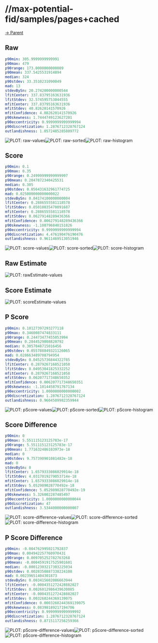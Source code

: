 
# //max-potential-fid/samples/pages+cached

[→ Parent](../..)


## Raw


```yaml
p90min: 305.9999999999991
p90max: 479
p90range: 173.0000000000009
p90mean: 337.5425531914894
median: 324
p90stdev: 33.3510231090049
mad: 13
stdevBySn: 20.274200000000544
lfitCenter: 337.83795163631936
lfitStdev: 32.574595753044555
mfitCenter: 337.83795163631936
mfitStdev: 40.82620141570926
mfitConfidence: 4.082620141570926
p90skewness: 1.7444749123627201
p90eccentricity: 0.9999999999999994
p90discretization: 1.2876712328767124
outlandishness: 1.0572485285809772

```

![PLOT: raw-values](./raw/values.svg)![PLOT: raw-sorted](./raw/sorted.svg)![PLOT: raw-histogram](./raw/histogram.svg)
## Score


```yaml
p90min: 0.1
p90max: 0.35
p90range: 0.24999999999999997
p90mean: 0.2847872340425531
median: 0.305
p90stdev: 0.056431632961774725
mad: 0.025000000000000022
stdevBySn: 0.04174100000000004
lfitCenter: 0.2886555581118578
lfitStdev: 0.05010035470091687
mfitCenter: 0.2886555581118578
mfitStdev: 0.06279148289436366
mfitConfidence: 0.006279148289436366
p90skewness: -1.108796840151826
p90eccentricity: 0.9999999999999994
p90discretization: 4.476190476190476
outlandishness: 0.9611469513051946

```

![PLOT: score-values](./score/values.svg)![PLOT: score-sorted](./score/sorted.svg)![PLOT: score-histogram](./score/histogram.svg)
## Raw Estimate

![PLOT: rawEstimate-values](./rawEstimate/values.svg)
## Score Estimate

![PLOT: scoreEstimate-values](./scoreEstimate/values.svg)
## P Score


```yaml
p90min: 0.10127397293277118
p90max: 0.3460087474833111
p90range: 0.24473477455053994
p90mean: 0.2844529808820792
median: 0.3057048715016456
p90stdev: 0.055788849321126065
mad: 0.028663489708794954
stdevBySn: 0.04525736844322785
lfitCenter: 0.2879267168521058
lfitStdev: 0.04953041825332252
mfitCenter: 0.2879267168521058
mfitStdev: 0.06207717348650352
mfitConfidence: 0.006207717348650351
p90skewness: -1.1014458791767134
p90eccentricity: 1.0000000000000002
p90discretization: 1.2876712328767124
outlandishness: 0.9604509982359944

```

![PLOT: pScore-values](./pScore/values.svg)![PLOT: pScore-sorted](./pScore/sorted.svg)![PLOT: pScore-histogram](./pScore/histogram.svg)
## Score Difference


```yaml
p90min: 0
p90max: 5.551115123125783e-17
p90range: 5.551115123125783e-17
p90mean: 1.771632486103973e-18
median: 0
p90stdev: 9.757390901081482e-18
mad: 0
stdevBySn: 0
lfitCenter: 1.6579333086029914e-18
lfitStdev: 4.0317019279053714e-18
mfitCenter: 1.6579333086029914e-18
mfitStdev: 5.052989028770492e-18
mfitConfidence: 5.052989028770492e-19
p90skewness: 5.326002287485497
p90eccentricity: 1.0000000000000044
p90discretization: 47
outlandishness: 3.5344000000000007

```

![PLOT: score-difference-values](./score-difference/values.svg)![PLOT: score-difference-sorted](./score-difference/sorted.svg)![PLOT: score-difference-histogram](./score-difference/histogram.svg)
## P Score Difference


```yaml
p90min: -0.004762995021792837
p90max: 0.004942257760970431
p90range: 0.009705252782763268
p90mean: -0.0004591917525901601
median: -0.00012303217303225034
p90stdev: 0.0028350887338224108
mad: 0.00239651404301873
stdevBySn: 0.003415602086663944
lfitCenter: -0.0004351272428882027
lfitStdev: 0.0026012986439630085
mfitCenter: -0.0004351272428882027
mfitStdev: 0.003260244369139075
mfitConfidence: 0.0003260244369139075
p90skewness: 0.08398189217194706
p90eccentricity: 0.9999999999999992
p90discretization: 1.2876712328767124
outlandishness: 0.8715117256259366

```

![PLOT: pScore-difference-values](./pScore-difference/values.svg)![PLOT: pScore-difference-sorted](./pScore-difference/sorted.svg)![PLOT: pScore-difference-histogram](./pScore-difference/histogram.svg)